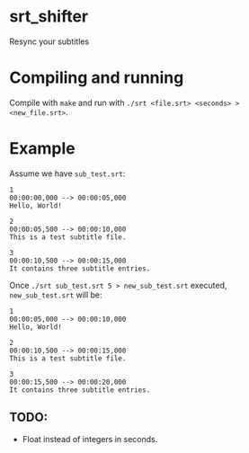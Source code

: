 # srt_shifter
Resync your subtitles

# Compiling and running
Compile with ``make`` and run with ``./srt <file.srt> <seconds> > <new_file.srt>``.

# Example
Assume we have ``sub_test.srt``:
```
1
00:00:00,000 --> 00:00:05,000
Hello, World!

2
00:00:05,500 --> 00:00:10,000
This is a test subtitle file.

3
00:00:10,500 --> 00:00:15,000
It contains three subtitle entries.
```

Once ``./srt sub_test.srt 5 > new_sub_test.srt`` executed, ``new_sub_test.srt`` will be:
```
1
00:00:05,000 --> 00:00:10,000
Hello, World!

2
00:00:10,500 --> 00:00:15,000
This is a test subtitle file.

3
00:00:15,500 --> 00:00:20,000
It contains three subtitle entries.
```

## TODO:
- Float instead of integers in seconds.